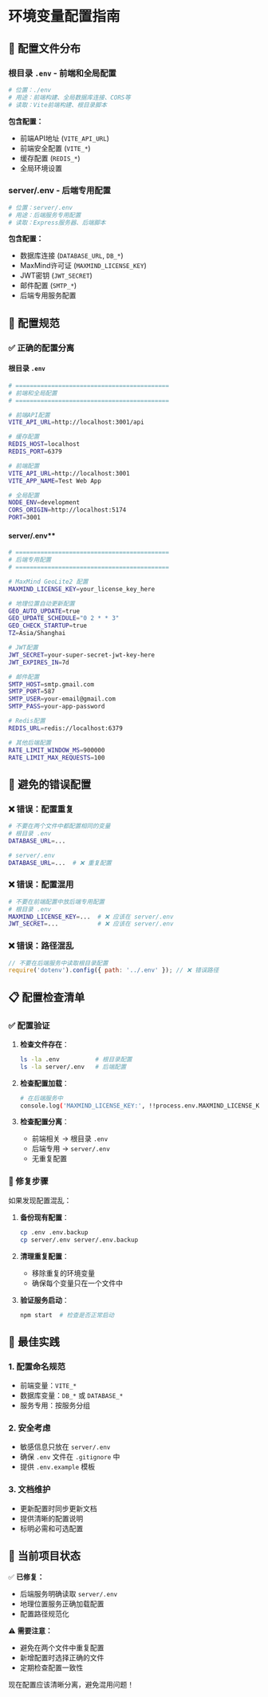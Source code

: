 # 环境变量配置指南

## 📁 **配置文件分布**

### **根目录 `.env`** - 前端和全局配置
```bash
# 位置：./env
# 用途：前端构建、全局数据库连接、CORS等
# 读取：Vite前端构建、根目录脚本
```

**包含配置：**
- 前端API地址 (`VITE_API_URL`)
- 前端安全配置 (`VITE_*`)
- 缓存配置 (`REDIS_*`)
- 全局环境设置

### **server/.env** - 后端专用配置
```bash
# 位置：server/.env
# 用途：后端服务专用配置
# 读取：Express服务器、后端脚本
```

**包含配置：**
- 数据库连接 (`DATABASE_URL`, `DB_*`)
- MaxMind许可证 (`MAXMIND_LICENSE_KEY`)
- JWT密钥 (`JWT_SECRET`)
- 邮件配置 (`SMTP_*`)
- 后端专用服务配置

## 🔧 **配置规范**

### **✅ 正确的配置分离**

#### **根目录 `.env`**
```bash
# ===========================================
# 前端和全局配置
# ===========================================

# 前端API配置
VITE_API_URL=http://localhost:3001/api

# 缓存配置
REDIS_HOST=localhost
REDIS_PORT=6379

# 前端配置
VITE_API_URL=http://localhost:3001
VITE_APP_NAME=Test Web App

# 全局配置
NODE_ENV=development
CORS_ORIGIN=http://localhost:5174
PORT=3001
```

#### **server/.env****
```bash
# ===========================================
# 后端专用配置
# ===========================================

# MaxMind GeoLite2 配置
MAXMIND_LICENSE_KEY=your_license_key_here

# 地理位置自动更新配置
GEO_AUTO_UPDATE=true
GEO_UPDATE_SCHEDULE="0 2 * * 3"
GEO_CHECK_STARTUP=true
TZ=Asia/Shanghai

# JWT配置
JWT_SECRET=your-super-secret-jwt-key-here
JWT_EXPIRES_IN=7d

# 邮件配置
SMTP_HOST=smtp.gmail.com
SMTP_PORT=587
SMTP_USER=your-email@gmail.com
SMTP_PASS=your-app-password

# Redis配置
REDIS_URL=redis://localhost:6379

# 其他后端配置
RATE_LIMIT_WINDOW_MS=900000
RATE_LIMIT_MAX_REQUESTS=100
```

## 🚫 **避免的错误配置**

### **❌ 错误：配置重复**
```bash
# 不要在两个文件中都配置相同的变量
# 根目录 .env
DATABASE_URL=...

# server/.env  
DATABASE_URL=...  # ❌ 重复配置
```

### **❌ 错误：配置混用**
```bash
# 不要在前端配置中放后端专用配置
# 根目录 .env
MAXMIND_LICENSE_KEY=...  # ❌ 应该在 server/.env
JWT_SECRET=...           # ❌ 应该在 server/.env
```

### **❌ 错误：路径混乱**
```javascript
// 不要在后端服务中读取根目录配置
require('dotenv').config({ path: '../.env' }); // ❌ 错误路径
```

## 📋 **配置检查清单**

### **✅ 配置验证**

1. **检查文件存在**：
   ```bash
   ls -la .env          # 根目录配置
   ls -la server/.env   # 后端配置
   ```

2. **检查配置加载**：
   ```bash
   # 在后端服务中
   console.log('MAXMIND_LICENSE_KEY:', !!process.env.MAXMIND_LICENSE_KEY);
   ```

3. **检查配置分离**：
   - 前端相关 → 根目录 `.env`
   - 后端专用 → `server/.env`
   - 无重复配置

### **🔧 修复步骤**

如果发现配置混乱：

1. **备份现有配置**：
   ```bash
   cp .env .env.backup
   cp server/.env server/.env.backup
   ```

2. **清理重复配置**：
   - 移除重复的环境变量
   - 确保每个变量只在一个文件中

3. **验证服务启动**：
   ```bash
   npm start  # 检查是否正常启动
   ```

## 🎯 **最佳实践**

### **1. 配置命名规范**
- 前端变量：`VITE_*`
- 数据库变量：`DB_*` 或 `DATABASE_*`
- 服务专用：按服务分组

### **2. 安全考虑**
- 敏感信息只放在 `server/.env`
- 确保 `.env` 文件在 `.gitignore` 中
- 提供 `.env.example` 模板

### **3. 文档维护**
- 更新配置时同步更新文档
- 提供清晰的配置说明
- 标明必需和可选配置

## 🚀 **当前项目状态**

✅ **已修复：**
- 后端服务明确读取 `server/.env`
- 地理位置服务正确加载配置
- 配置路径规范化

⚠️ **需要注意：**
- 避免在两个文件中重复配置
- 新增配置时选择正确的文件
- 定期检查配置一致性

现在配置应该清晰分离，避免混用问题！
